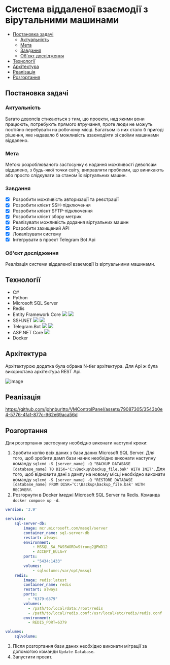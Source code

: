 # Система віддаленої взаємодії з вірутальними машинами
- [Постановка задачі](#постановка-задачі)
  - [Актуальність](#актуальність)
  - [Мета](#мета)
  - [Завдання](#завдання)
  - [Об'єкт дослідження](#обєкт-дослідження)
- [Технології](#технології)
- [Архітектура](#архітектура)
- [Реалізація](#реалізація)
- [Розгортання](#розгортання)

## Постановка задачі
### Актуальність
Багато девопсів стикаються з тим, що проекти, над якими вони працюють, потребують прямого втручання, проте люди не можуть постійно перебувати на робочому місці. Багатьом із них стало б пригоді рішення, яке надавало б можливість взаємодіяти зі своїми машинами віддалено.
### Мета
Метою розроблюваного застосунку є надання можливості девопсам віддалено, з будь-якої точки світу, виправляти проблеми, що виникають або просто слідкувати за станом їх віртуальних машин.
### Завдання
- [x] Розробити можливість авторизації та реєстрації
- [x] Розробити  клієнт SSH-підключення
- [x] Розробити клієнт SFTP-підключення
- [x] Розробити клієнт збору метрик
- [x] Реалізувати можливість додання віртуальних машин
- [x] Розробити захищений API
- [x] Локалізувати систему
- [x] Інтегрувати в проект Telegram Bot Api
### Об'єкт дослідження
Реалізація системи віддаленої взаємодії із віртуальними машинами.

## Технології
- C#
- Python
- Microsoft SQL Server
- Redis
- Entity Framework Core [![](https://badgen.net/badge/EntityFrameworkCore/efcore/512bd4?icon=github)](https://github.com/dotnet/efcore) [![](https://badgen.net/badge/nuget/v8.0.6/0274b5)](https://www.nuget.org/packages/Microsoft.EntityFrameworkCore)
- SSH.NET [![](https://badgen.net/badge/SSH.NET/sshnet/0b8e36?icon=github)](https://github.com/sshnet/SSH.NET) [![](https://badgen.net/badge/nuget/v2024.0.0/0274b5)](https://www.nuget.org/packages/SSH.NET)
- Telegram.Bot [![](https://badgen.net/badge/Telegram.Bot/telegrambot/e0d8cc?icon=github)](https://github.com/TelegramBots/Telegram.Bot) [![](https://badgen.net/badge/nuget/19.0.0/0274b5)](https://www.nuget.org/packages/Telegram.Bot)
- ASP.NET Core [![](https://badgen.net/badge/ASP.NETCore/aspnetcore/512bd4?icon=github)](https://github.com/TelegramBots/Telegram.Bot)
- Docker

## Архітектура
Архітектурою додатка була обрана N-tier архітектура. Для Api ж була використана архітектура REST Api.

![image](https://github.com/johnburitto/VMControlPanel/assets/79087305/598df988-937b-4f38-b171-98ccb1f465ad)

## Реалізація
https://github.com/johnburitto/VMControlPanel/assets/79087305/3543b0e4-5776-4fa1-877c-962e69aca56d

## Розгортання
Для розгортання застосунку необхідно виконати наступні кроки:
1. Зробити копію всіх даних з бази даних Microsoft SQL Server. Для того, щоб зробити дамп бази наних необхідно виконати наступну команду ``sqlcmd -S [server_name] -Q "BACKUP DATABASE [database_name] TO DISK='C:\Backup\backup_file.bak' WITH INIT"``. Для того, щоб відновити дані з дампу на новому місці необхідно виконати команду ``sqlcmd -S [server_name] -Q "RESTORE DATABASE [database_name] FROM DISK='C:\Backup\backup_file.bak' WITH RECOVERY``.
2. Розгорнути в Docker імеджі Microsoft SQL Server та Redis. Команда ``docker compose up -d``.
```docker-compose.yml
version: '3.9'

services:
    sql-server-db:
        image: mcr.microsoft.com/mssql/server
        container_name: sql-server-db
        restart: always
        environment:
            - MSSQL_SA_PASSWORD=Strong2@PWD12
            - ACCEPT_EULA=Y
        ports:
            - "5434:1433"
        volumes:
            - sqlvolume:/var/opt/mssql
    redis:
        image: redis:latest
        container_name: redis
        restart: always
        ports:
          - "6379:6379"
        volumes:
          - /path/to/local/data:/root/redis
          - /path/to/local/redis.conf:/usr/local/etc/redis/redis.conf
        environment:
          - REDIS_PORT=6379

volumes:
    sqlvolume:
```
3. Після розгортання бази даних необхідно виконати міграції за допомогою команди ``Update-Database``.
4. Запустити проєкт.
